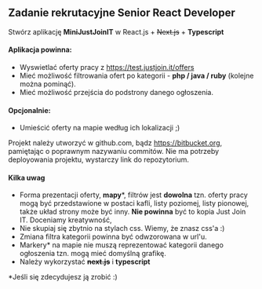 ## Zadanie rekrutacyjne Senior React Developer
Stwórz aplikację **MiniJustJoinIT** w React.js + ~~Next.js~~ + **Typescript**

#### Aplikacja powinna:
- Wyswietlać oferty pracy z https://test.justjoin.it/offers
- Mieć możliwość filtrowania ofert po kategorii - **php / java / ruby** (kolejne można
  pominąć).
- Mieć możliwość przejścia do podstrony danego ogłoszenia. 

#### Opcjonalnie:
- Umieścić oferty na mapie według ich lokalizacji ;)
  
Projekt należy utworzyć w github.com, bądz https://bitbucket.org, pamiętając o poprawnym
nazywaniu commitów. Nie ma potrzeby deployowania projektu, wystarczy link do repozytorium.


#### Kilka uwag
- Forma prezentacji oferty, **mapy***, filtrów jest **dowolna** tzn. oferty pracy mogą
być przedstawione w postaci kafli, listy poziomej, listy pionowej, także układ strony może
być inny. **Nie powinna** być to kopia Just Join IT. Doceniamy kreatywność,
- Nie skupiaj się zbytnio na stylach css. Wiemy, że znasz css'a :)
- Zmiana filtra kategorii powinna być odwzorowana w url'u.
- Markery* na mapie nie muszą reprezentować kategorii danego ogłoszenia tzn. mogą
mieć domyślną grafikę.
- Należy wykorzystać **~~next.js~~** i **typescript**

*Jeśli się zdecydujesz ją zrobić :)
